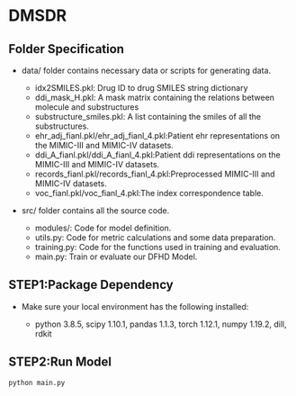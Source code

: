 # DMSDR
## Folder Specification
- data/ folder contains necessary data or scripts for generating data.
  - idx2SMILES.pkl: Drug ID to drug SMILES string dictionary
  - ddi_mask_H.pkl: A mask matrix containing the relations between molecule and substructures
  - substructure_smiles.pkl: A list containing the smiles of all the substructures.
  - ehr_adj_fianl.pkl/ehr_adj_fianl_4.pkl:Patient ehr representations on the MIMIC-III and MIMIC-IV datasets.
  - ddi_A_fianl.pkl/ddi_A_fianl_4.pkl:Patient ddi representations on the MIMIC-III and MIMIC-IV datasets.
  - records_fianl.pkl/records_fianl_4.pkl:Preprocessed MIMIC-III and MIMIC-IV datasets.
  - voc_fianl.pkl/voc_fianl_4.pkl:The index correspondence table.

- src/ folder contains all the source code.
  - modules/: Code for model definition.
  - utils.py: Code for metric calculations and some data preparation.
  - training.py: Code for the functions used in training and evaluation.
  - main.py: Train or evaluate our DFHD Model.


## STEP1:Package Dependency

- Make sure your local environment has the following installed:
  
  - python 3.8.5, scipy 1.10.1, pandas 1.1.3, torch 1.12.1, numpy 1.19.2, dill, rdkit 

## STEP2:Run Model

  ```
  python main.py 
  ```
